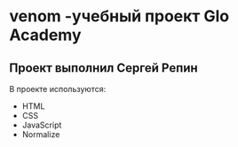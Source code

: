 # venom -учебный проект Glo Academy
## Проект выполнил Сергей Репин

В проекте используются:
- HTML
- CSS
- JavaScript
- Normalize
